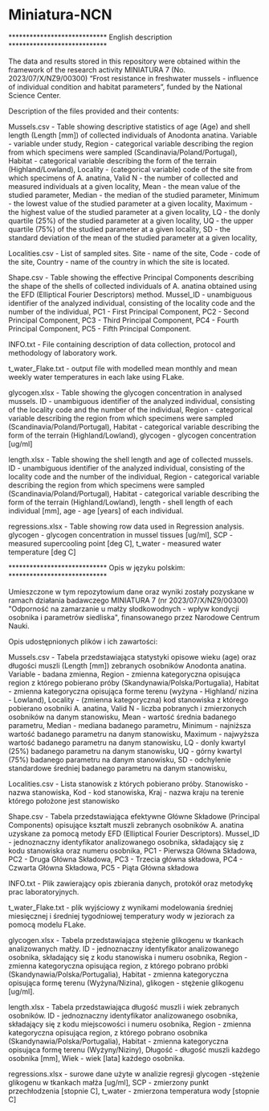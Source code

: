 # Miniatura-NCN

**************************** English description ****************************

The data and results stored in this repository were obtained within the framework of the research activity MINIATURA 7 (No. 2023/07/X/NZ9/00300) “Frost resistance in freshwater mussels - influence of individual condition and habitat parameters”, funded by the National Science Center.

Description of the files provided and their contents:

Mussels.csv - Table showing descriptive statistics of age (Age) and shell length (Length [mm]) of collected individuals of Anodonta anatina. Variable - variable under study, Region - categorical variable describing the region from which specimens were sampled (Scandinavia/Poland/Portugal), Habitat - categorical variable describing the form of the terrain (Highland/Lowland), Locality - (categorical variable) code of the site from which specimens of A. anatina, Valid N - the number of collected and measured individuals at a given locality, Mean - the mean value of the studied parameter, Median - the median of the studied parameter, Minimum - the lowest value of the studied parameter at a given locality, Maximum - the highest value of the studied parameter at a given locality, LQ - the donly quartile (25%) of the studied parameter at a given locality, UQ - the upper quartile (75%) of the studied parameter at a given locality, SD - the standard deviation of the mean of the studied parameter at a given locality,

Localities.csv - List of sampled sites. Site - name of the site, Code - code of the site, Country - name of the country in which the site is located.

Shape.csv - Table showing the effective Principal Components describing the shape of the shells of collected individuals of A. anatina obtained using the EFD (Elliptical Fourier Descriptors) method. Mussel_ID - unambiguous identifier of the analyzed individual, consisting of the locality code and the number of the individual, PC1 - First Principal Component, PC2 - Second Principal Component, PC3 - Third Principal Component, PC4 - Fourth Principal Component, PC5 - Fifth Principal Component.

INFO.txt - File containing description of data collection, protocol and methodology of laboratory work.

t_water_Flake.txt - output file with modelled mean monthly and mean weekly water temperatures in each lake using FLake. 

glycogen.xlsx - Table showing the glycogen concentration in analysed mussels. ID - unambiguous identifier of the analyzed individual, consisting of the locality code and the number of the individual, Region - categorical variable describing the region from which specimens were sampled (Scandinavia/Poland/Portugal), Habitat - categorical variable describing the form of the terrain (Highland/Lowland), glycogen - glycogen concentration [ug/ml]

length.xlsx - Table showing the shell length and age of collected mussels. ID - unambiguous identifier of the analyzed individual, consisting of the locality code and the number of the individual, Region - categorical variable describing the region from which specimens were sampled (Scandinavia/Poland/Portugal), Habitat - categorical variable describing the form of the terrain (Highland/Lowland), length - shell length of each individual [mm], age - age [years] of each individual.

regressions.xlsx - Table showing row data used in Regression analysis. glycogen - glycogen concentration in mussel tissues [ug/ml], SCP - measured supercooling point [deg C], t_water - measured water temperature [deg C]


**************************** Opis w języku polskim: ****************************

Umieszczone w tym repozytowium dane oraz wyniki zostały pozyskane w ramach działania badawczego MINIATURA 7 (nr 2023/07/X/NZ9/00300) "Odporność na zamarzanie u małży słodkowodnych - wpływ kondycji osobnika i parametrów siedliska", finansowanego przez Narodowe Centrum Nauki.

Opis udostępnionych plików i ich zawartości:

Mussels.csv - Tabela przedstawiająca statystyki opisowe wieku (age) oraz długości muszli (Length [mm]) zebranych osobników Anodonta anatina.
    Variable - badana zmienna,
    Region - zmienna kategoryczna opisująca region z którego pobierano próby (Skandynawia/Polska/Portugalia),
    Habitat - zmienna kategoryczna opisująca forme terenu (wyżyna - Highland/ nizina - Lowland),
    Locality - (zmienna kategoryczna) kod stanowiska z którego pobierano osobniki A. anatina,
    Valid N - liczba pobranych i zmierzonych osobników na danym stanowisku,
    Mean - wartość średnia badanego parametru,
    Median - mediana badanego parametru,
    Minimum - najniższa wartość badanego parametru na danym stanowisku,
    Maximum - najwyższa wartość badanego parametru na danym stanowisku,
    LQ - donly kwartyl (25%) badanego parametru na danym stanowisku,
    UQ - górny kwartyl (75%) badanego parametru na danym stanowisku,
    SD - odchylenie standardowe średniej badanego parametru na danym stanowisku,

Localities.csv - Lista stanowisk z których pobierano próby.
    Stanowisko - nazwa stanowiska,
    Kod - kod stanowiska,
    Kraj - nazwa kraju na terenie którego położone jest stanowisko

Shape.csv - Tabela przedstawiająca efektywne Główne Składowe (Principal Components) opisujące kształt muszli zebranych osobników A. anatina uzyskane za pomocą metody EFD (Elliptical Fourier Descriptors).
    Mussel_ID - jednoznaczny identyfikator analizowanego osobnika, składający się z kodu stanowiska oraz numeru osobnika,
    PC1 - Pierwsza Główna Składowa,
    PC2 - Druga Główna Składowa,
    PC3 - Trzecia główna składowa,
    PC4 - Czwarta Główna Składowa,
    PC5 - Piąta Główna składowa

INFO.txt - Plik zawierający opis zbierania danych, protokół oraz metodykę prac laboratoryjnych.

t_water_Flake.txt - plik wyjściowy z wynikami modelowania średniej miesięcznej i średniej tygodniowej temperatury wody w jeziorach za pomocą modelu FLake. 

glycogen.xlsx - Tabela przedstawiająca stężenie glikogenu w tkankach analizowanych małży. ID - jednoznaczny identyfikator analizowanego osobnika, składający się z kodu stanowiska i numeru osobnika, Region - zmienna kategoryczna opisująca region, z którego pobrano próbki (Skandynawia/Polska/Portugalia), Habitat - zmienna kategoryczna opisująca formę terenu (Wyżyna/Nizina), glikogen - stężenie glikogenu [ug/ml].

length.xlsx - Tabela przedstawiająca długość muszli i wiek zebranych osobników. ID - jednoznaczny identyfikator analizowanego osobnika, składający się z kodu miejscowości i numeru osobnika, Region - zmienna kategoryczna opisująca region, z którego pobrano osobnika (Skandynawia/Polska/Portugalia), Habitat - zmienna kategoryczna opisująca formę terenu (Wyżyny/Niziny), Długość - długość muszli każdego osobnika [mm], Wiek - wiek [lata] każdego osobnika.

regressions.xlsx - surowe dane użyte w analizie regresji glycogen -stężenie glikogenu w tkankach małża [ug/ml], SCP - zmierzony punkt przechłodzenia [stopnie C], t_water - zmierzona temperatura wody [stopnie C]
